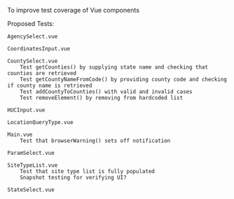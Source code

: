 To improve test coverage of Vue components

Proposed Tests:

    AgencySelect.vue
    
    CoordinatesInput.vue

    CountySelect.vue
        Test getCounties() by supplying state name and checking that counties are retrieved
        Test getCountyNameFromCode() by providing county code and checking if county name is retrieved
        Test addCountyToCounties() with valid and invalid cases
        Test removeElement() by removing from hardcoded list 

    HUCInput.vue

    LocationQueryType.vue

    Main.vue
        Test that browserWarning() sets off notification
    
    ParamSelect.vue

    SiteTypeList.vue
        Test that site type list is fully populated
        Snapshot testing for verifying UI?

    StateSelect.vue
